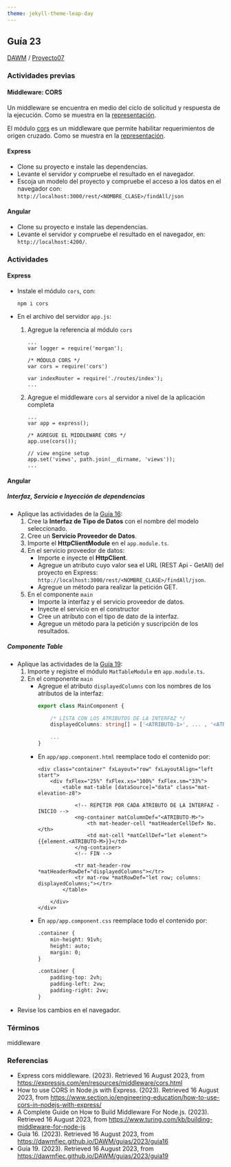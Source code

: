 ```yaml
---
theme: jekyll-theme-leap-day
---
```


## Guía 23

[DAWM](/DAWM/) / [Proyecto07](/DAWM/proyectos/2023/proyecto07)

### Actividades previas

#### Middleware: CORS

Un middleware se encuentra en medio del ciclo de solicitud y respuesta de la ejecución. Como se muestra en la [representación](https://d2mk45aasx86xg.cloudfront.net/How_Node_js_Middleware_works_e09cc37e20.webp).

El módulo [cors](https://expressjs.com/en/resources/middleware/cors.html) es un middleware que permite habilitar requerimientos de origen cruzado. Como se muestra en la [representación](https://d2mk45aasx86xg.cloudfront.net/Express_middleware_11zon_bf752a6bd4.webp).

#### Express

* Clone su proyecto e instale las dependencias.
* Levante el servidor y compruebe el resultado en el navegador.
* Escoja un modelo del proyecto y compruebe el acceso a los datos en el navegador con: `http://localhost:3000/rest/<NOMBRE_CLASE>/findAll/json`

#### Angular

* Clone su proyecto e instale las dependencias.
* Levante el servidor y compruebe el resultado en el navegador, en: `http://localhost:4200/`.


### Actividades

#### Express

* Instale el módulo `cors`, con:
	
	```
	npm i cors
	```
* En el archivo del servidor `app.js`:
	1. Agregue la referencia al módulo `cors`
		```text
		...
		var logger = require('morgan');

		/* MÓDULO CORS */
		var cors = require('cors')

		var indexRouter = require('./routes/index');
		...
		```
	2. Agregue el middleware `cors` al servidor a nivel de la aplicación completa
		```text
		...
		var app = express();

		/* AGREGUE EL MIDDLEWARE CORS */
		app.use(cors());

		// view engine setup
		app.set('views', path.join(__dirname, 'views'));
		...
		```

#### Angular

##### Interfaz, Servicio e Inyección de dependencias

* Aplique las actividades de la [Guía 16](/DAWM/guias/2023/guia16):
	1. Cree la **Interfaz de Tipo de Datos** con el nombre del modelo seleccionado.
	2. Cree un **Servicio Proveedor de Datos**.
	3. Importe el **HttpClientModule** en el `app.module.ts`.
	4. En el servicio proveedor de datos:
		+ Importe e inyecte el **HttpClient**. 
		+ Agregue un atributo cuyo valor sea el URL (REST Api - GetAll) del proyecto en Express: `http://localhost:3000/rest/<NOMBRE_CLASE>/findAll/json`.
		+ Agregue un método para realizar la petición GET.
	5. En el componente `main`
		+ Importe la interfaz y el servicio proveedor de datos.
		+ Inyecte el servicio en el constructor 
		+ Cree un atributo con el tipo de dato de la interfaz.
		+ Agregue un método para la petición y suscripción de los resultados.

##### Componente Table

* Aplique las actividades de la [Guía 19](/DAWM/guias/2023/guia19):
	1. Importe y registre el módulo `MatTableModule` en `app.module.ts`.
	2. En el componente `main`
		+ Agregue el atributo `displayedColumns` con los nombres de los atributos de la interfaz:
			```typescript
			export class MainComponent {

				/* LISTA CON LOS ATRIBUTOS DE LA INTERFAZ */
				displayedColumns: string[] = ['<ATRIBUTO-1>', ... , '<ATRIBUTO-N>'];

				...
			}
			```
		+ En `app/app.component.html` reemplace todo el contenido por:
			```text
			<div class="container" fxLayout="row" fxLayoutAlign="left start">
			    <div fxFlex="25%" fxFlex.xs="100%" fxFlex.sm="33%">
			        <table mat-table [dataSource]="data" class="mat-elevation-z8">

			            <!-- REPETIR POR CADA ATRIBUTO DE LA INTERFAZ - INICIO -->
			            <ng-container matColumnDef="<ATRIBUTO-M>">
			                <th mat-header-cell *matHeaderCellDef> No. </th>
			                <td mat-cell *matCellDef="let element"> {{element.<ATRIBUTO-M>}}</td>
			            </ng-container>
			            <!-- FIN -->

			            <tr mat-header-row *matHeaderRowDef="displayedColumns"></tr>
			            <tr mat-row *matRowDef="let row; columns: displayedColumns;"></tr>
			        </table>

			    </div>
			</div>
			```
		+ En `app/app.component.css` reemplace todo el contenido por: 
			```txt
			.container {
			    min-height: 91vh;
			    height: auto;
			    margin: 0;
			}

			.container {
			    padding-top: 2vh;
			    padding-left: 2vw;
			    padding-right: 2vw;
			}
			``` 
* Revise los cambios en el navegador.

### Términos

middleware

### Referencias

* Express cors middleware. (2023). Retrieved 16 August 2023, from https://expressjs.com/en/resources/middleware/cors.html
* How to use CORS in Node.js with Express. (2023). Retrieved 16 August 2023, from https://www.section.io/engineering-education/how-to-use-cors-in-nodejs-with-express/
* A Complete Guide on How to Build Middleware For Node.js. (2023). Retrieved 16 August 2023, from https://www.turing.com/kb/building-middleware-for-node-js
* Guía 16. (2023). Retrieved 16 August 2023, from https://dawmfiec.github.io/DAWM/guias/2023/guia16
* Guía 19. (2023). Retrieved 16 August 2023, from https://dawmfiec.github.io/DAWM/guias/2023/guia19
